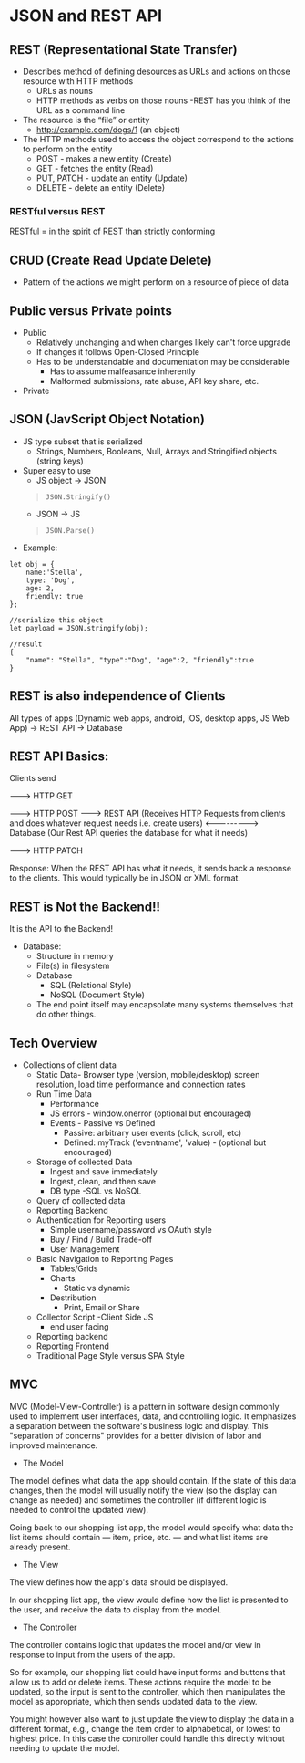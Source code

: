 # JSON and REST API

## REST (Representational State Transfer)
- Describes method of defining desources as URLs and actions on those resource with HTTP methods
    - URLs as nouns
    - HTTP methods as verbs on those nouns
-REST has you think of the URL as a command line
- The resource is the “file” or entity
    - http://example.com/dogs/1 (an object)
- The HTTP methods used to access the object correspond to the 
actions to perform on the entity
    - POST - makes a new entity (Create)
    - GET - fetches the entity (Read)
    - PUT, PATCH - update an entity (Update)
    - DELETE - delete an entity (Delete)
### RESTful versus REST
RESTful = in the spirit of REST than strictly conforming


## CRUD (Create Read Update Delete)
- Pattern of the actions we might perform on a resource of piece of data


## Public versus Private points
- Public
    - Relatively unchanging and when changes likely can't force upgrade 
    - If changes it follows Open-Closed Principle
    - Has to be understandable and documentation may be considerable 
       - Has to assume malfeasance inherently 
       - Malformed submissions, rate abuse, API key share, etc.
- Private

## JSON (JavScript Object Notation)
- JS type subset that is serialized
    - Strings, Numbers, Booleans, Null, Arrays and Stringified objects (string keys)
- Super easy to use
    - JS object -> JSON 
    > ```JSON.Stringify()```
    - JSON -> JS 
    > ```JSON.Parse()```
- Example:
```JS
let obj = {
    name:'Stella',
    type: 'Dog',
    age: 2,
    friendly: true
};

//serialize this object
let payload = JSON.stringify(obj);

//result
{ 
    "name": "Stella", "type":"Dog", "age":2, "friendly":true
}
```

## REST is also independence of Clients

All types of apps (Dynamic web apps, android, iOS, desktop apps, JS Web App) -> REST API -> Database
## REST API Basics:

Clients send

--->  HTTP GET    

--->  HTTP POST        ---> REST API (Receives HTTP Requests from clients and does whatever request needs i.e. create users)     <---------> Database (Our Rest API queries the database for what it needs)

--->  HTTP PATCH 

Response: When the REST API has what it needs, it sends back a response to the clients. This would typically be in JSON or XML format.

## REST is Not the Backend!!
It is the API to the Backend!
- Database:
    - Structure in memory 
    - File(s) in filesystem
    - Database
        - SQL (Relational Style)
        - NoSQL (Document Style)
    - The end point itself may encapsolate many systems themselves that do other things.

## Tech Overview
- Collections of client data
    - Static Data- Browser type (version, mobile/desktop) screen resolution, load time performance and connection rates
    - Run Time Data
        - Performance
        - JS errors - window.onerror (optional but encouraged)
        - Events - Passive vs Defined
            - Passive: arbitrary user events (click, scroll, etc)
            - Defined: myTrack ('eventname', 'value) - (optional but encouraged)
    - Storage of collected Data
        - Ingest and save immediately
        - Ingest, clean, and then save
        - DB type -SQL vs NoSQL
    - Query of collected data
    - Reporting Backend
    - Authentication for Reporting users
        - Simple username/password vs OAuth style
        - Buy / Find / Build Trade-off
        - User Management
    - Basic Navigation to Reporting Pages
        - Tables/Grids
        - Charts
            - Static vs dynamic
        - Destribution
            - Print, Email or Share
    - Collector Script -Client Side JS
        - end user facing
    - Reporting backend
    - Reporting Frontend
    - Traditional Page Style versus SPA Style

## MVC
   MVC (Model-View-Controller) is a pattern in software design commonly used to implement user interfaces, data, and controlling logic. It emphasizes a separation between the software's business logic and display. This "separation of concerns" provides for a better division of labor and improved maintenance.

- The Model

The model defines what data the app should contain. If the state of this data changes, then the model will usually notify the view (so the display can change as needed) and sometimes the controller (if different logic is needed to control the updated view).

Going back to our shopping list app, the model would specify what data the list items should contain — item, price, etc. — and what list items are already present.

- The View

The view defines how the app's data should be displayed.

In our shopping list app, the view would define how the list is presented to the user, and receive the data to display from the model.

- The Controller

The controller contains logic that updates the model and/or view in response to input from the users of the app.

So for example, our shopping list could have input forms and buttons that allow us to add or delete items. These actions require the model to be updated, so the input is sent to the controller, which then manipulates the model as appropriate, which then sends updated data to the view.

You might however also want to just update the view to display the data in a different format, e.g., change the item order to alphabetical, or lowest to highest price. In this case the controller could handle this directly without needing to update the model.



